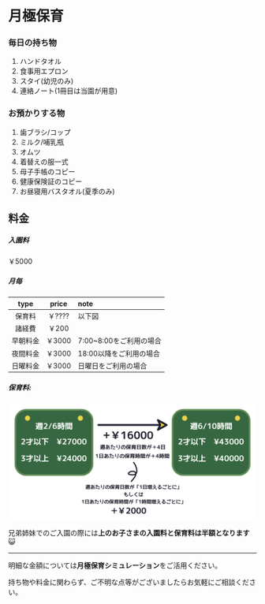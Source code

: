 # 月極保育

### 毎日の持ち物

1. ハンドタオル
2. 食事用エプロン
3. スタイ(幼児のみ)
4. 連絡ノート(1冊目は当園が用意)

### お預かりする物

1. 歯ブラシ/コップ
2. ミルク/哺乳瓶
3. オムツ
4. 着替えの服一式
5. 母子手帳のコピー
6. 健康保険証のコピー
7. お昼寝用バスタオル(夏季のみ)

## 料金

##### 入園料
￥5000

##### 月毎
|type|price|note|
|:--:|:--:|:--|
|保育料|￥????|以下図|
|諸経費|￥200||
|早朝料金|￥3000|7:00~8:00をご利用の場合|
|夜間料金|￥3000|18:00以降をご利用の場合|
|日曜料金|￥3000|日曜日をご利用の場合|

##### 保育料:
![as?fetch=hast](../svg/month.fee.svg)

兄弟姉妹でのご入園の際には**上のお子さまの入園料と保育料は半額となります**😺

***

明細な金額については**月極保育シミュレーション**をご活用ください。

持ち物や料金に関わらず、ご不明な点等がございましたらお気軽にご相談ください。
